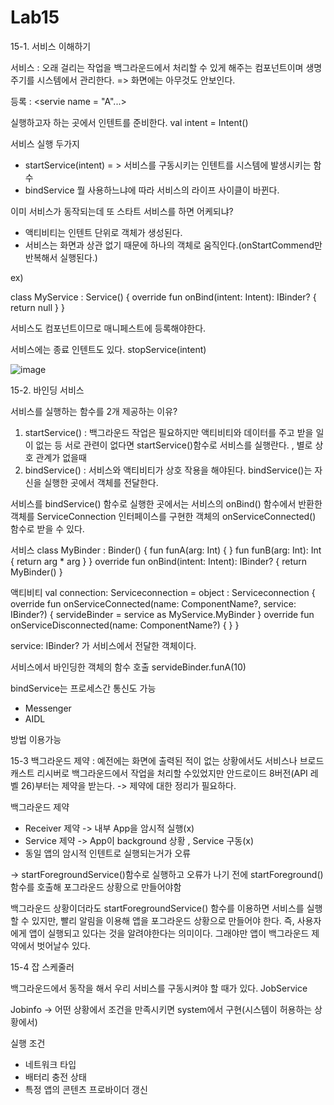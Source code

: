 # Lab15

15-1. 서비스 이해하기

서비스 : 오래 걸리는 작업을 백그라운드에서 처리할 수 있게 해주는 컴포넌트이며 생명주기를 시스템에서 관리한다.
=> 화면에는 아무것도 안보인다.

등록 :
<servie name = "A"...>

실행하고자 하는 곳에서 인텐트를 준비한다.
val intent = Intent()

서비스 실행 두가지
- startService(intent) = > 서비스를 구동시키는 인텐트를 시스템에 발생시키는 함수
- bindService
뭘 사용하느냐에 따라 서비스의 라이프 사이클이 바뀐다.


이미 서비스가 동작되는데 또 스타트 서비스를 하면 어케되냐?
- 액티비티는 인텐트 단위로 객체가 생성된다.
- 서비스는 화면과 상관 없기 때문에 하나의 객체로 움직인다.(onStartCommend만 반복해서 실행된다.)


ex)

class MyService : Service() {
  override fun onBind(intent: Intent): IBinder? {
    return null
  }
}

서비스도 컴포넌트이므로 매니페스트에 등록해야한다.

서비스에는 종료 인텐트도 있다.
stopService(intent)

![image](https://github.com/pointmina/Lab15/assets/68779817/610d8510-2d1c-4a8d-8ac4-8540017057b1)



15-2. 바인딩 서비스 

서비스를 실행하는 함수를 2개 제공하는 이유?

1. startService() : 백그라운드 작업은 필요하지만 액티비티와 데이터를 주고 받을 일이 없는 등 서로 관련이 없다면 startService()함수로 서비스를 실행란다. , 별로 상호 관계가 없을때
2. bindService() : 서비스와 액티비티가 상호 작용을 해야된다. bindService()는 자신을 실행한 곳에서 객체를 전달한다.


서비스를 bindService() 함수로 실행한 곳에서는 서비스의 onBind() 함수에서 반환한 객체를 
ServiceConnection 인터페이스를 구현한 객체의 onServiceConnected() 함수로 받을 수 있다.

서비스
class MyBinder : Binder() {
  fun funA(arg: Int) {
  }
  fun funB(arg: Int): Int {
    return arg * arg
  }
}
override fun onBind(intent: Intent): IBinder? {
  return MyBinder()
}



액티비티
val connection: Serviceconnection = object : Serviceconnection {
  override fun onServiceConnected(name: ComponentName?, service: IBinder?) {
    servideBinder = service as MyService.MyBinder
  }
  override fun onServiceDisconnected(name: ComponentName?) {
  }
}

service: IBinder? 가 서비스에서 전달한 객체이다.

서비스에서 바인딩한 객체의 함수 호출
servideBinder.funA(10)


bindService는 프로세스간 통신도 가능
- Messenger
- AIDL 

방법 이용가능

15-3 백그라운드 제약
: 예전에는 화면에 출력된 적이 없는 상황에서도 서비스나 브로드 캐스트 리시버로 백그라운드에서 작업을 처리할 수있었지만 안드로이드 8버전(API 레벨 26)부터는 제약을 받는다. -> 제약에 대한 정리가 필요하다.


백그라운드 제약
- Receiver 제약 -> 내부 App을 암시적 실행(x)
- Service 제약 -> App이 background 상황 , Service 구동(x)
- 동일 앱의 암시적 인텐트로 실행되는거가 오류


-> startForegroundService()함수로 실행하고 오류가 나기 전에 startForeground()함수를 호출해 포그라운드 상황으로 만들어야함

백그라운드 상황이더라도 startForegroundService() 함수를 이용하면 서비스를 실행할 수 있지만, 빨리 알림을 이용해 앱을 포그라운드 상황으로 만들어야 한다. 즉, 사용자에게 앱이 실행되고 있다는 것을 알려야한다는 의미이다. 그래야만 앱이 백그라운드 제약에서 벗어날수 있다.

15-4 잡 스케줄러

백그라운드에서 동작을 해서 우리 서비스를 구동시켜야 할 때가 있다. JobService

Jobinfo -> 어떤 상황에서 조건을 만족시키면 system에서 구현(시스템이 허용하는 상황에서)

실행 조건
- 네트워크 타입
- 배터리 충전 상태
- 특정 앱의 콘텐츠 프로바이더 갱신











